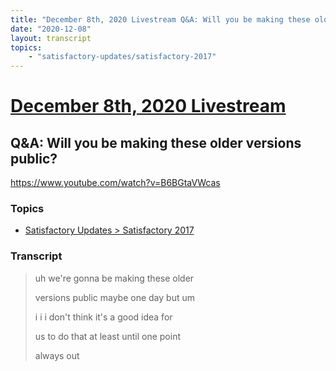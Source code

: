 ```yaml
---
title: "December 8th, 2020 Livestream Q&A: Will you be making these older versions public?"
date: "2020-12-08"
layout: transcript
topics:
    - "satisfactory-updates/satisfactory-2017"
---
```

# [December 8th, 2020 Livestream](../2020-12-08.md)
## Q&A: Will you be making these older versions public?
https://www.youtube.com/watch?v=B6BGtaVWcas

### Topics
* [Satisfactory Updates > Satisfactory 2017](../topics/satisfactory-updates/satisfactory-2017.md)

### Transcript

> uh we're gonna be making these older
>
> versions public maybe one day but um
>
> i i i don't think it's a good idea for
>
> us to do that at least until one point
>
> always out
